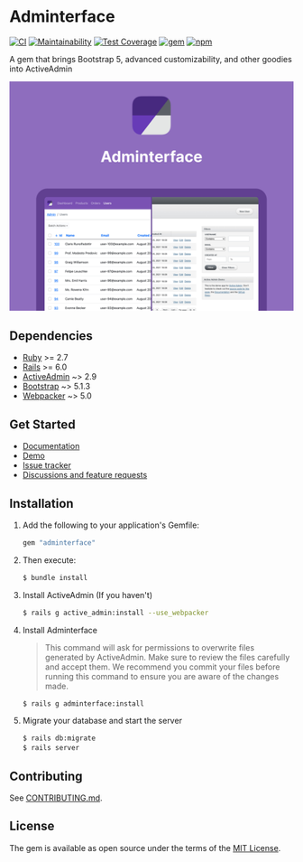 # Adminterface <!-- omit in toc -->
[![CI](https://github.com/CMDBrew/adminterface/actions/workflows/ci.yml/badge.svg?branch=main)](https://github.com/CMDBrew/adminterface/actions/workflows/ci.yml)
[![Maintainability](https://api.codeclimate.com/v1/badges/4dbedfdf21a2d675d2ca/maintainability)](https://codeclimate.com/github/CMDBrew/adminterface/maintainability)
[![Test Coverage](https://api.codeclimate.com/v1/badges/4dbedfdf21a2d675d2ca/test_coverage)](https://codeclimate.com/github/CMDBrew/adminterface/test_coverage)
[![gem](https://img.shields.io/gem/v/adminterface?color=%23E9573F&label=rubygems.org)](https://rubygems.org/gems/adminterface)
[![npm](https://img.shields.io/npm/v/@cmdbrew/adminterface?color=%230273B4&label=npmjs.com)](https://www.npmjs.com/package/@cmdbrew/adminterface)

A gem that brings Bootstrap 5, advanced customizability, and other goodies into ActiveAdmin

[![](preview.jpg)](https://adminterface.io)

## Dependencies
- [Ruby](https://www.ruby-lang.org/en/) >= 2.7
- [Rails](http://rubyonrails.org/) >= 6.0
- [ActiveAdmin](https://github.com/activeadmin/activeadmin) ~> 2.9
- [Bootstrap](https://getbootstrap.com/) ~> 5.1.3
- [Webpacker](https://github.com/rails/webpacker) ~> 5.0

## Get Started
- [Documentation](https://adminterface.io/docs/intro)
- [Demo](https://demo.adminterface.io)
- [Issue tracker](https://github.com/CMDBrew/adminterface/issues)
- [Discussions and feature requests](https://github.com/CMDBrew/adminterface/discussions)

## Installation
1. Add the following to your application's Gemfile:
   ```ruby
   gem "adminterface"
   ```
2. Then execute:
   ```bash
   $ bundle install
   ```
3. Install ActiveAdmin (If you haven't)
   ```bash
   $ rails g active_admin:install --use_webpacker
   ```
4. Install Adminterface

   > This command will ask for permissions to overwrite files generated by ActiveAdmin. Make sure to review the files carefully and accept them.
   > We recommend you commit your files before running this command to ensure you are aware of the changes made.

   ```bash
   $ rails g adminterface:install
   ```
5. Migrate your database and start the server
   ```bash
   $ rails db:migrate
   $ rails server
   ```

## Contributing
See [CONTRIBUTING.md](CONTRIBUTING.md).

## License
The gem is available as open source under the terms of the [MIT License](LICENSE.md).
